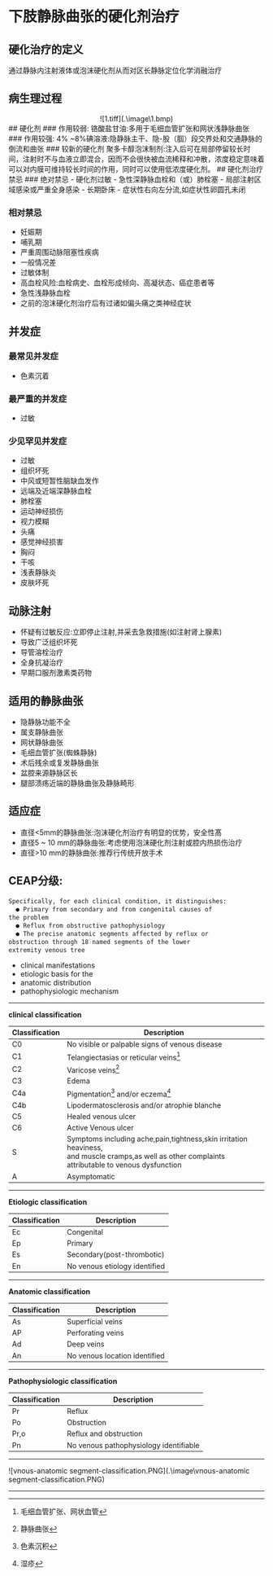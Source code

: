 # 下肢静脉曲张的硬化剂治疗
## 硬化治疗的定义
通过静脉内注射液体或泡沫硬化剂从而对区长静脉定位化学消融治疗
## 病生理过程
<center>
![1.tiff](.\image\1.bmp)
</center>
## 硬化剂
### 作用较弱:
铬酸盐甘油:多用于毛细血管扩张和网状浅静脉曲张
### 作用较强:
4% ~8%碘溶液:隐静脉主干、隐-股（腘）段交界处和交通静脉的倒流和曲张
### 较新的硬化剂
聚多卡醇泡沫制剂:注入后可在局部停留较长时间，注射时不与血液立即混合，因而不会很快被血流稀释和冲散，浓度稳定意味着可以对内膜可维持较长时间的作用，同时可以使用低浓度硬化剂。
## 硬化剂治疗禁忌  
### 绝对禁忌  
- 硬化剂过敏
- 急性深静脉血栓和（或）肺栓塞
- 局部注射区域感染或严重全身感染
- 长期卧床
- 症状性右向左分流,如症状性卵圆孔未闭    

### 相对禁忌
- 妊娠期
- 哺乳期
- 严重周围动脉阻塞性疾病
- 一般情况差
- 过敏体制
- 高血栓风险:血栓病史、血栓形成倾向、高凝状态、癌症患者等
- 急性浅静脉血栓
- 之前的泡沫硬化剂治疗后有过诸如偏头痛之类神经症状  


## 并发症  


### 最常见并发症  
- 色素沉着  


### 最严重的并发症
- 过敏  


### 少见罕见并发症
- 过敏
- 组织坏死
- 中风或短暂性脑缺血发作
- 远端及近端深静脉血栓
- 肺栓塞
- 运动神经损伤
- 视力模糊
- 头痛
- 感觉神经损害
- 胸闷
- 干咳
- 浅表静脉炎
- 皮肤坏死  


## 动脉注射
- 怀疑有过敏反应:立即停止注射,并采去急救措施(如注射肾上腺素)
- 导致广泛组织坏死
- 导管溶栓治疗
- 全身抗凝治疗
- 早期口服剂激素类药物  


## 适用的静脉曲张
- 隐静脉功能不全
- 属支静脉曲张
- 网状静脉曲张
- 毛细血管扩张(蜘蛛静脉)
- 术后残余或复发静脉曲张
- 盆腔来源静脉区长
- 腿部溃疡近端的静脉曲张及静脉畸形

## 适应症
- 直径<5mm的静脉曲张:泡沫硬化剂治疗有明显的优势，安全性髙
- 直径5 ~ 10 mm的静脉曲张:考虑使用泡沫硬化剂注射或腔内热损伤治疗
- 直径>10 mm的静脉曲张:推荐行传统开放手术

##  CEAP分级:
```
Specifically, for each clinical condition, it distinguishes:
  ● Primary from secondary and from congenital causes of 
the problem
  ● Reflux from obstructive pathophysiology
  ● The precise anatomic segments affected by reflux or 
obstruction through 18 named segments of the lower 
extremity venous tree
```
- clinical manifestations
- etiologic basis for the 
- anatomic distribution
- pathophysiologic mechanism

---
**clinical classification**

| Classification | Description |
|--------|--------|
|       C0 | No visible or palpable signs of venous disease       |
|C1|Telangiectasias or reticular veins[^1]|
|C2|Varicose veins[^2]|
|C3|Edema|
|C4a|Pigmentation[^3] and/or eczema[^4]|
|C4b|Lipodermatosclerosis and/or atrophie blanche|
|C5|Healed venous ulcer|
|C6|Active Venous ulcer|
|S|Symptoms including ache,pain,tightness,skin irritation heaviness,<br>and muscle cramps,as well as other complaints attributable to venous dysfunction|
|A|Asymptomatic|
---
**Etiologic classification**

|Classification|Description|
|--|--|
|Ec|Congenital|
|Ep|Primary|
|Es|Secondary(post-thrombotic)|
|En|No venous etiology identified|

---
**Anatomic classification**

|Classification |Description|
|--|--|
|As|Superficial veins|
|AP|Perforating veins|
|Ad|Deep veins|
|An|No venous location identified|


---
**Pathophysiologic classification**

|Classification|Description|
|-|-|
|Pr|Reflux|
|Po|Obstruction|
|Pr,o|Reflux and obstruction|
|Pn|No venous pathophysiology identifiable|

---


![vnous-anatomic segment-classification.PNG](.\image\vnous-anatomic segment-classification.PNG)


****
[^1]:毛细血管扩张、网状血管
[^2]:静脉曲张
[^3]:色素沉积
[^4]:湿疹